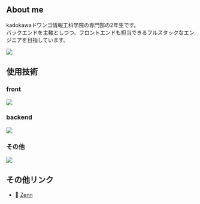 ## About me
kadokawaドワンゴ情報工科学院の専門部の2年生です。<br>
バックエンドを主軸としつつ、フロントエンドも担当できるフルスタックなエンジニアを目指しています。

![](https://github-readme-stats.vercel.app/api/top-langs?username=Takuya0202&theme=vue-dark)

## 使用技術
### front
![](https://skillicons.dev/icons?i=html,css,js,tailwindcss)
### backend
![](https://skillicons.dev/icons?i=python,php,django,fastapi,laravel)
### その他
![](https://skillicons.dev/icons?i=docker,mysql,git,github)

## その他リンク  
- 📝 [Zenn](https://zenn.dev/amethyst)
